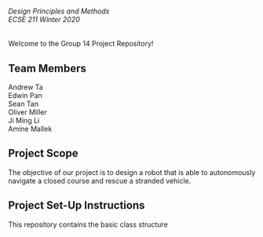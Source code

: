 ###### Design Principles and Methods <br/> ECSE 211 Winter 2020

Welcome to the Group 14 Project Repository!

## Team Members

Andrew Ta<br/>
Edwin Pan<br/>
Sean Tan<br/>
Oliver Miller<br/> 
Ji Ming Li<br/>
Amine Mallek<br/>

## Project Scope

The objective of our project is to design a robot that is able to autonomously navigate a closed course and rescue a stranded vehicle.

## Project Set-Up Instructions

This repository contains the basic class structure 







